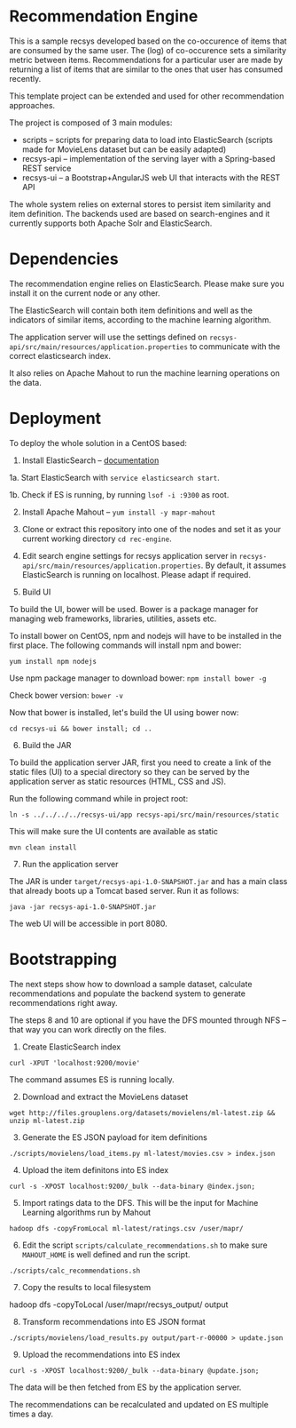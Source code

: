 Recommendation Engine
=====================

This is a sample recsys developed based on the co-occurence of items that are consumed by the same user. The (log) of co-occurence sets a similarity metric between items. Recommendations for a particular user are made by returning a list of items that are similar to the ones that user has consumed recently.

This template project can be extended and used for other recommendation approaches.

The project is composed of 3 main modules:
* scripts – scripts for preparing data to load into ElasticSearch (scripts made for MovieLens dataset but can be easily adapted)
* recsys-api – implementation of the serving layer with a Spring-based REST service
* recsys-ui – a Bootstrap+AngularJS web UI that interacts with the REST API

The whole system relies on external stores to persist item similarity and item definition. The backends used are based on search-engines and it currently supports both Apache Solr and ElasticSearch.

Dependencies
=========

The recommendation engine relies on ElasticSearch. Please make sure you install it on the current node or any other.

The ElasticSearch will contain both item definitions and well as the indicators of similar items, according to the machine learning algorithm.

The application server will use the settings defined on `recsys-api/src/main/resources/application.properties` to communicate with the correct elasticsearch index.

It also relies on Apache Mahout to run the machine learning operations on the data.


Deployment
=========

To deploy the whole solution in a CentOS based:

1. Install ElasticSearch – [documentation](https://www.elastic.co/guide/en/elasticsearch/reference/current/setup-repositories.html)

1a. Start ElasticSearch with `service elasticsearch start`.

1b. Check if ES is running, by running `lsof -i :9300` as root.

2. Install Apache Mahout – `yum install -y mapr-mahout`

3. Clone or extract this repository into one of the nodes and set it as your current working directory `cd rec-engine`.

4. Edit search engine settings for recsys application server in `recsys-api/src/main/resources/application.properties`. By default, it assumes ElasticSearch is running on localhost. Please adapt if required.

5. Build UI

To build the UI, bower will be used. Bower is a package manager for managing web frameworks, libraries, utilities, assets etc. 

To install bower on CentOS, npm and nodejs will have to be installed in the first place. The following commands will install npm and bower:

`yum install npm nodejs`

Use npm package manager to download bower:
`npm install bower -g`

Check bower version:
`bower -v`


Now that bower is installed, let's build the UI using bower now:

`cd recsys-ui && bower install; cd ..`


6. Build the JAR

To build the application server JAR, first you need to create a link of the static files (UI) to a special directory so they can be served by the application server as static resources (HTML, CSS and JS).

Run the following command while in project root:

`ln -s ../../../../recsys-ui/app recsys-api/src/main/resources/static`

This will make sure the UI contents are available as static 

`mvn clean install`


7. Run the application server 

The JAR is under `target/recsys-api-1.0-SNAPSHOT.jar` and has a main class that already boots up a Tomcat based server. Run it as follows:

`java -jar recsys-api-1.0-SNAPSHOT.jar`

The web UI will be accessible in port 8080.


Bootstrapping
==========

The next steps show how to download a sample dataset, calculate recommendations and populate the backend system to generate recommendations right away.

The steps 8 and 10 are optional if you have the DFS mounted through NFS – that way you can work directly on the files.


1. Create ElasticSearch index 

`curl -XPUT 'localhost:9200/movie'`

The command assumes ES is running locally.


2. Download and extract the MovieLens dataset

`wget http://files.grouplens.org/datasets/movielens/ml-latest.zip && unzip ml-latest.zip`


3. Generate the ES JSON payload for item definitions

`./scripts/movielens/load_items.py ml-latest/movies.csv > index.json`

4. Upload the item definitons into ES index

`curl -s -XPOST localhost:9200/_bulk --data-binary @index.json;`

5. Import ratings data to the DFS. This will be the input for Machine Learning algorithms run by Mahout

`hadoop dfs -copyFromLocal ml-latest/ratings.csv /user/mapr/`

6. Edit the script `scripts/calculate_recommendations.sh` to make sure `MAHOUT_HOME` is well defined and run the script.

`./scripts/calc_recommendations.sh`

7. Copy the results to local filesystem

hadoop dfs -copyToLocal /user/mapr/recsys_output/ output

8. Transform recommendations into ES JSON format

`./scripts/movielens/load_results.py output/part-r-00000 > update.json`


9. Upload the recommendations into ES index

`curl -s -XPOST localhost:9200/_bulk --data-binary @update.json;`

The data will be then fetched from ES by the application server.

The recommendations can be recalculated and updated on ES multiple times a day.






